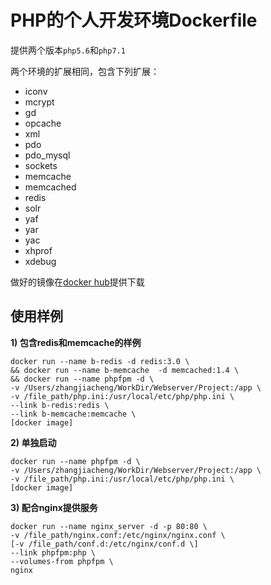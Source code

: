 # PHP的个人开发环境Dockerfile

提供两个版本`php5.6`和`php7.1`

两个环境的扩展相同，包含下列扩展：

- iconv
- mcrypt
- gd
- opcache
- xml 
- pdo 
- pdo_mysql
- sockets
- memcache
- memcached 
- redis 
- solr
- yaf
- yar
- yac
- xhprof
- xdebug

做好的镜像在[docker hub](https://hub.docker.com/r/jiachengajtlkd/php/tags/)提供下载

## 使用样例

**1) 包含redis和memcache的样例**

```
docker run --name b-redis -d redis:3.0 \
&& docker run --name b-memcache  -d memcached:1.4 \
&& docker run --name phpfpm -d \
-v /Users/zhangjiacheng/WorkDir/Webserver/Project:/app \
-v /file_path/php.ini:/usr/local/etc/php/php.ini \
--link b-redis:redis \
--link b-memcache:memcache \
[docker image]
```

**2) 单独启动**

```
docker run --name phpfpm -d \
-v /Users/zhangjiacheng/WorkDir/Webserver/Project:/app \
-v /file_path/php.ini:/usr/local/etc/php/php.ini \
[docker image]
```

**3) 配合nginx提供服务**

```
docker run --name nginx_server -d -p 80:80 \
-v /file_path/nginx.conf:/etc/nginx/nginx.conf \
[-v /file_path/conf.d:/etc/nginx/conf.d \]
--link phpfpm:php \
--volumes-from phpfpm \
nginx
```



